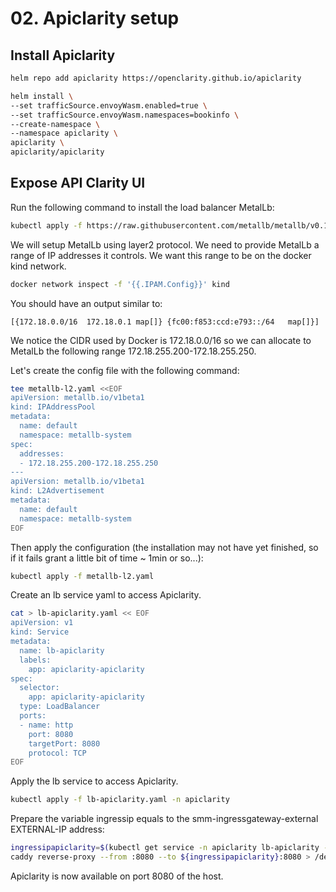 # 02. Apiclarity setup

## Install Apiclarity

```bash
helm repo add apiclarity https://openclarity.github.io/apiclarity
```

```bash
helm install \
--set trafficSource.envoyWasm.enabled=true \
--set trafficSource.envoyWasm.namespaces=bookinfo \
--create-namespace \
--namespace apiclarity \
apiclarity \
apiclarity/apiclarity
```

## Expose API Clarity UI

Run the following command to install the load balancer MetalLb:

```bash
kubectl apply -f https://raw.githubusercontent.com/metallb/metallb/v0.13.5/config/manifests/metallb-native.yaml
```

We will setup MetalLb using layer2 protocol. We need to provide MetalLb a range of IP addresses it controls. We want this range to be on the docker kind network.

```bash
docker network inspect -f '{{.IPAM.Config}}' kind
```

You should have an output similar to:

```console
[{172.18.0.0/16  172.18.0.1 map[]} {fc00:f853:ccd:e793::/64   map[]}]
```

We notice the CIDR used by Docker is 172.18.0.0/16 so we can allocate to MetalLb the following range 172.18.255.200-172.18.255.250.

Let's create the config file with the following command:


```bash
tee metallb-l2.yaml <<EOF
apiVersion: metallb.io/v1beta1
kind: IPAddressPool
metadata:
  name: default
  namespace: metallb-system
spec:
  addresses:
  - 172.18.255.200-172.18.255.250
---
apiVersion: metallb.io/v1beta1
kind: L2Advertisement
metadata:
  name: default
  namespace: metallb-system
EOF
```

Then apply the configuration (the installation may not have yet finished, so if it fails grant a little bit of time ~ 1min or so...):

```bash
kubectl apply -f metallb-l2.yaml
```

Create an lb service yaml to access Apiclarity.

```bash
cat > lb-apiclarity.yaml << EOF
apiVersion: v1
kind: Service
metadata:  
  name: lb-apiclarity
  labels:
    app: apiclarity-apiclarity
spec:
  selector:
    app: apiclarity-apiclarity
  type: LoadBalancer
  ports:  
  - name: http
    port: 8080
    targetPort: 8080
    protocol: TCP
EOF
```

Apply the lb service to access Apiclarity.

```bash
kubectl apply -f lb-apiclarity.yaml -n apiclarity
```

Prepare the variable ingressip equals to the smm-ingressgateway-external EXTERNAL-IP address:

```bash
ingressipapiclarity=$(kubectl get service -n apiclarity lb-apiclarity -o jsonpath='{.status.loadBalancer.ingress[0].ip}')
caddy reverse-proxy --from :8080 --to ${ingressipapiclarity}:8080 > /dev/null 2>&1 &
```

Apiclarity is now available on port 8080 of the host.